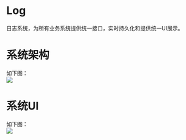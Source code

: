 # Log
日志系统，为所有业务系统提供统一接口，实时持久化和提供统一UI展示。

# 系统架构
如下图：  
![](http://note.youdao.com/yws/public/resource/6933718d93de1a83e1d57cab26b2bfaa/BDEA45201CCE4ADEA6FBC69C98C0621F)

# 系统UI
如下图：  
![](http://note.youdao.com/yws/public/resource/4594e1d4d8d4b6e428ecf37c62f794e9/xmlnote/72DB43ED16344F678645BD00A1535379/16250)
